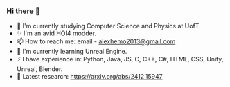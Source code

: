 ### Hi there 👋

<!--
**DeathByThermodynamics/DeathByThermodynamics** is a ✨ _special_ ✨ repository because its `README.md` (this file) appears on your GitHub profile.

Here are some ideas to get you started:

- 🔭 I’m currently working on ...
- 🌱 I’m currently learning ...
- 👯 I’m looking to collaborate on ...
- 🤔 I’m looking for help with ...
- 💬 Ask me about ...
- 📫 How to reach me: ...
- 😄 Pronouns: ...
- ⚡ Fun fact: ...
-->

- 🔭 I'm currently studying Computer Science and Physics at UofT.
- ✨ I'm an avid HOI4 modder.
- 📫 How to reach me: email - alexhemo2013@gmail.com
- 🤔 I'm currently learning Unreal Engine.
- ⚡ I have experience in: Python, Java, JS, C, C++, C#, HTML, CSS, Unity, Unreal, Blender.
- 🌱 Latest research: https://arxiv.org/abs/2412.15947
